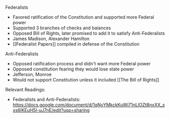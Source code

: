 
Federalists
- Favored ratification of the Constitution and supported more Federal power
- Supported 3 branches of checks and balances
- Opposed Bill of Rights, later promised to add it to satisfy Anti-Federalists
- James Madison, Alexander Hamilton
- [[Federalist Papers]] compiled in defense of the Constitution

Anti-Federalists
- Opposed ratification process and didn't want more Federal power
- Opposed constitution fearing they would lose state power
- Jefferson, Monroe
- Would not support Constitution unless it included [[The Bill of Rights]]





Relevant Readings:
- Federalists and Anti-Federalists: https://docs.google.com/document/d/1qNyYMkckKuWi71nLlOZt8nxXX_sxs6lKEuH5I-uJ7nE/edit?usp=sharing
